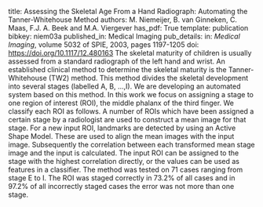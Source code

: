 title: Assessing the Skeletal Age From a Hand Radiograph: Automating the Tanner-Whitehouse Method
authors: M. Niemeijer, B. van Ginneken, C. Maas, F.J. A. Beek and M.A. Viergever
has_pdf: True
template: publication
bibkey: niem03a
published_in: Medical Imaging
pub_details: in: <i>Medical Imaging</i>, volume 5032 of SPIE, 2003, pages 1197-1205
doi: https://doi.org/10.1117/12.480163
The skeletal maturity of children is usually assessed from a standard radiograph of the left hand and wrist. An established clinical method to determine the skeletal maturity is the Tanner-Whitehouse (TW2) method. This method divides the skeletal development into several stages (labelled A, B, ...,I). We are developing an automated system based on this method. In this work we focus on assigning a stage to one region of interest (ROI), the middle phalanx of the third finger. We classify each ROI as follows. A number of ROIs which have been assigned a certain stage by a radiologist are used to construct a mean image for that stage. For a new input ROI, landmarks are detected by using an Active Shape Model. These are used to align the mean images with the input image. Subsequently the correlation between each transformed mean stage image and the input is calculated. The input ROI can be assigned to the stage with the highest correlation directly, or the values can be used as features in a classifier. The method was tested on 71 cases ranging from stage E to I. The ROI was staged correctly in 73.2% of all cases and in 97.2% of all incorrectly staged cases the error was not more than one stage.

